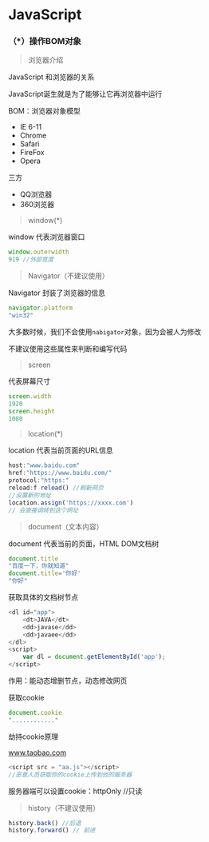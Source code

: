 # JavaScript

### （*）操作BOM对象

> 浏览器介绍

JavaScript 和浏览器的关系

JavaScript诞生就是为了能够让它再浏览器中运行

BOM：浏览器对象模型

- IE 6-11
- Chrome
- Safari
- FireFox
- Opera

三方

- QQ浏览器
- 360浏览器

>window(*)

window 代表浏览器窗口

```js
window.outerwidth
919	//外部宽度
```

> Navigator（不建议使用）

Navigator 封装了浏览器的信息

```js
navigator.platform
"win32"
```

大多数时候，我们不会使用`nabigator`对象，因为会被人为修改

不建议使用这些属性来判断和编写代码

> screen

代表屏幕尺寸

```js
screen.width
1920
screen.height
1080
```

> location(*)

location 代表当前页面的URL信息

```js
host:"www.baidu.com"
href:"https://www.baidu.com/"
protocol:"https:"
reload:f reload() //刷新网页
//设置新的地址
location.assign('https://xxxx.com')
// 会直接调转到这个网址
```

> document（文本内容）

document 代表当前的页面，HTML DOM文档树

```js
document.title
"百度一下，你就知道"
document.title='你好'
"你好"
```

获取具体的文档树节点

```js
<dl id="app">
    <dt>JAVA</dt>
	<dd>javase</dd>
	<dd>javaee</dd>
</dl>
<script>
    var dl = document.getElementById('app');
</script>
```

作用：能动态增删节点，动态修改网页

获取cookie

```js
document.cookie
"............"
```

劫持cookie原理

www.taobao.com

```js
<script src = "aa.js"></script>
//恶意人员窃取你的cookie上传到他的服务器
```

服务器端可以设置cookie：httpOnly //只读

> history（不建议使用）

```js
history.back() //后退
history.forward() // 前进
```



